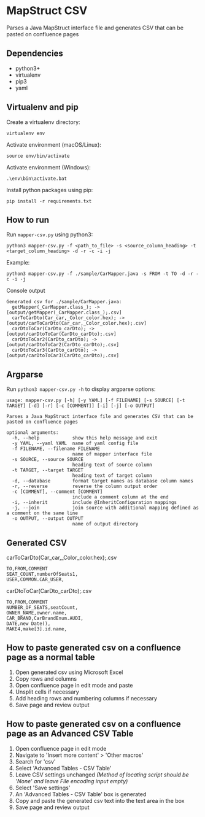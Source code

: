 # MapStruct CSV

Parses a Java MapStruct interface file and generates CSV that can be pasted on confluence pages

## Dependencies

- python3+
- virtualenv
- pip3
- yaml

## Virtualenv and pip

Create a virtualenv directory:
```
virtualenv env
```

Activate environment (macOS/Linux):
```
source env/bin/activate
```

Activate environment (Windows):
```
.\env\bin\activate.bat
```

Install python packages using pip:
```
pip install -r requirements.txt
```

## How to run

Run `mapper-csv.py` using python3:
```
python3 mapper-csv.py -f <path_to_file> -s <source_column_heading> -t <target_column_heading> -d -r -c -i -j
```

Example:
```
python3 mapper-csv.py -f ./sample/CarMapper.java -s FROM -t TO -d -r -c -i -j
```

Console output
```
Generated csv for ./sample/CarMapper.java:
  getMapper(_CarMapper.class_); -> [output/getMapper(_CarMapper.class_);.csv]
  carToCarDto(Car_car,_Color_color.hex); -> [output/carToCarDto(Car_car,_Color_color.hex);.csv]
  carDtoToCar(CarDto_carDto); -> [output/carDtoToCar(CarDto_carDto);.csv]
  carDtoToCar2(CarDto_carDto); -> [output/carDtoToCar2(CarDto_carDto);.csv]
  carDtoToCar3(CarDto_carDto); -> [output/carDtoToCar3(CarDto_carDto);.csv]
```

## Argparse

Run `python3 mapper-csv.py -h` to display argparse options:
```
usage: mapper-csv.py [-h] [-y YAML] [-f FILENAME] [-s SOURCE] [-t TARGET] [-d] [-r] [-c [COMMENT]] [-i] [-j] [-o OUTPUT]

Parses a Java MapStruct interface file and generates CSV that can be pasted on confluence pages

optional arguments:
  -h, --help            show this help message and exit
  -y YAML, --yaml YAML  name of yaml config file
  -f FILENAME, --filename FILENAME
                        name of mapper interface file
  -s SOURCE, --source SOURCE
                        heading text of source column
  -t TARGET, --target TARGET
                        heading text of target column
  -d, --database        format target names as database column names
  -r, --reverse         reverse the column output order
  -c [COMMENT], --comment [COMMENT]
                        include a comment column at the end
  -i, --inherit         include @InheritConfiguration mappings
  -j, --join            join source with additional mapping defined as a comment on the same line
  -o OUTPUT, --output OUTPUT
                        name of output directory
```

## Generated CSV

carToCarDto(Car_car,_Color_color.hex);.csv
```
TO,FROM,COMMENT
SEAT_COUNT,numberOfSeats1,
USER,COMMON.CAR_USER,
```

carDtoToCar(CarDto_carDto);.csv
```
TO,FROM,COMMENT
NUMBER_OF_SEATS,seatCount,
OWNER_NAME,owner.name,
CAR_BRAND,CarBrandEnum.AUDI,
DATE,new Date(),
MAKE4,make[3].id.name,
```

## How to paste generated csv on a confluence page as a normal table

1. Open generated csv using Microsoft Excel
1. Copy rows and columns
1. Open confluence page in edit mode and paste
1. Unsplit cells if necessary
1. Add heading rows and numbering columns if necessary
1. Save page and review output

## How to paste generated csv on a confluence page as an Advanced CSV Table

1. Open confluence page in edit mode
1. Navigate to 'Insert more content' > 'Other macros'
1. Search for 'csv'
1. Select 'Advanced Tables - CSV Table'
1. Leave CSV settings unchanged _(Method of locating script should be 'None' and leave File encoding input empty)_
1. Select 'Save settings'
1. An 'Advanced Tables - CSV Table' box is generated
1. Copy and paste the generated csv text into the text area in the box
1. Save page and review output
